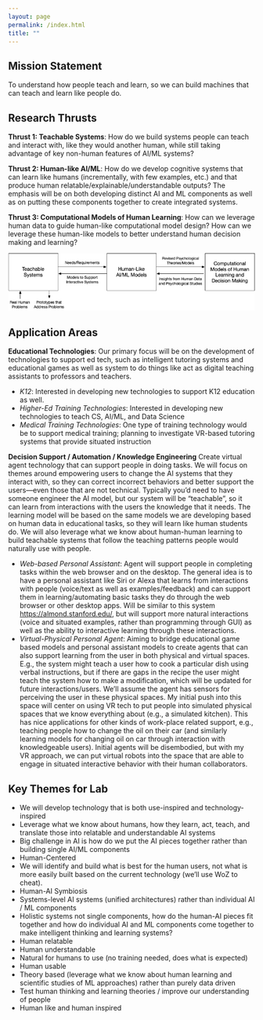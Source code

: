 ```yaml
---
layout: page
permalink: /index.html
title: ""
---
```


## Mission Statement
To understand how people teach and learn, so we can build machines that can teach and learn like people do.

## Research Thrusts

**Thrust 1: Teachable Systems**: How do we build systems people can teach and
interact with, like they would another human, while still taking advantage of
key non-human features of AI/ML systems? 

**Thrust 2: Human-like AI/ML**: How do we develop cognitive systems that can
learn like humans (incrementally, with few examples, etc.) and that produce
human relatable/explainable/understandable outputs? The emphasis will be on
both developing distinct AI and ML components as well as on putting these
components together to create integrated systems.

**Thrust 3: Computational Models of Human Learning**: How can we leverage human
data to guide human-like computational model design? How can we leverage these
human-like models to better understand human decision making and learning?

![Figure showing relationship between thrust areas][1]

## Application Areas

**Educational Technologies**: Our primary focus will be on the development of
technologies to support ed tech, such as intelligent tutoring systems and
educational games as well as system to do things like act as digital teaching
assistants to professors and teachers.

- *K12*: Interested in developing new technologies to support K12 education as
  well.
- *Higher-Ed Training Technologies*: Interested in developing new technologies
  to teach CS, AI/ML, and Data Science
- *Medical Training Technologies*: One type of training technology would be to
  support medical training; planning to investigate VR-based tutoring systems
  that provide situated instruction

**Decision Support / Automation / Knowledge Engineering** Create virtual agent
technology that can support people in doing tasks. We will focus on themes
around empowering users to change the AI systems that they interact with, so
they can correct incorrect behaviors and better support the users—even those
that are not technical. Typically you’d need to have someone engineer the AI
model, but our system will be “teachable”, so it can learn from interactions
with the users the knowledge that it needs. The learning model will be based on
the same models we are developing based on human data in educational tasks, so
they will learn like human students do. We will also leverage what we know
about human-human learning to build teachable systems that follow the teaching
patterns people would naturally use with people.

- *Web-based Personal Assistant*: Agent will support people in completing tasks
  within the web browser and on the desktop. The general idea is to have a
  personal assistant like Siri or Alexa that learns from interactions with
  people (voice/text as well as examples/feedback) and can support them in
  learning/automating basic tasks they do through the web browser or other
  desktop apps. Will be similar to this system https://almond.stanford.edu/,
  but will support more natural interactions (voice and situated examples,
  rather than  programming through GUI) as well as the ability to interactive
  learning through these interactions.
- *Virtual-Physical Personal Agent*: Aiming to bridge educational game based
  models and personal assistant models to create agents that can also support
  learning from the user in both physical and virtual spaces. E.g., the system
  might teach a user how to cook a particular dish using verbal instructions,
  but if there are gaps in the recipe the user might teach the system how to
  make a modification, which will be updated for future interactions/users.
  We’ll assume the agent has sensors for perceiving the user in these physical
  spaces. My initial push into this space will center on using VR tech to put
  people into simulated physical spaces that we know everything about (e.g., a
  simulated kitchen). This has nice applications for other kinds of work-place
  related support, e.g., teaching people how to change the oil on their car
  (and similarly learning models for changing oil on car through interaction
  with knowledgeable users). Initial agents will be disembodied, but with my VR
  approach, we can put virtual robots into the space that are able to engage in
  situated interactive behavior with their human collaborators.

## Key Themes for Lab

- We will develop technology that is both use-inspired and technology-inspired
- Leverage what we know about humans, how they learn, act, teach, and translate
  those into relatable and understandable AI systems
- Big challenge in AI is how do we put the AI pieces together rather than
  building single AI/ML components
- Human-Centered
- We will identify and build what is best for the human users, not what is more
  easily built based on the current technology (we’ll use WoZ to cheat).
- Human-AI Symbiosis
- Systems-level AI systems (unified architectures) rather than individual AI /
  ML components
- Holistic systems not single components, how do the human-AI pieces fit
  together and how do individual AI and ML components come together to make
  intelligent thinking and learning systems?
- Human relatable
- Human understandable
- Natural for humans to use (no training needed, does what is expected)
- Human usable
- Theory based (leverage what we know about human learning and scientific
  studies of ML approaches) rather than purely data driven
- Test human thinking and learning theories / improve our understanding of people
- Human like and human inspired


[1]: images/thrust-area-relationship.png

